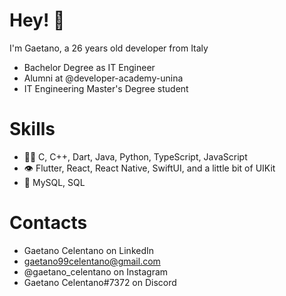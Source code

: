 # Hey! 👋

I'm Gaetano, a 26 years old developer from Italy
- Bachelor Degree as IT Engineer
- Alumni at @developer-academy-unina
- IT Engineering Master's Degree student 

# Skills
  - 👨‍💻 C, C++, Dart, Java, Python, TypeScript, JavaScript
  - 👁️ Flutter, React, React Native, SwiftUI, and a little bit of UIKit
  - 💾 MySQL, SQL

# Contacts
- Gaetano Celentano on LinkedIn
- gaetano99celentano@gmail.com
- @gaetano_celentano on Instagram
- Gaetano Celentano#7372 on Discord
